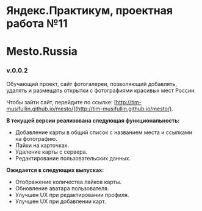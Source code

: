 # Яндекс.Практикум, проектная работа №11
# Mesto.Russia

### v.0.0.2
Обучающий проект, сайт фотогалереи, позволяющий добавлять, удалять и размещать открытки с фотографиями красивых мест России.

Чтобы зайти сайт, перейдите по ссылке: [http://tim-musifullin.github.io/mesto/](http://tim-musifullin.github.io/mesto/).

**В текущей версии реализована следующая функциональность:**

* Добавление карты в общий список с названием места и ссылками на фотографию.
* Лайки на карточках.
* Удаление карты с сервера.
* Редактирование пользовательских данных.

**Ожидается в следующих выпусках:**

* Отображение количества лайков карты.
* Обновление аватара пользователя.
* Улучшен UX при редактировании профиля.
* Улучшен UX при добавлении карт.

